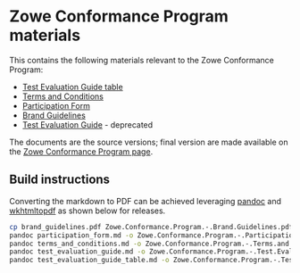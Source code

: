 # Zowe Conformance Program materials

This contains the following materials relevant to the Zowe Conformance Program:

- [Test Evaluation Guide table](/test_evaluation_guide_table.md)
- [Terms and Conditions](terms_and_conditions.md)
- [Participation Form](participation_form.md)
- [Brand Guidelines](brand_guidelines.pdf)
- [Test Evaluation Guide](test_evaluation_guide.md) - deprecated

The documents are the source versions; final version are made available on the [Zowe Conformance Program page](https://www.openmainframeproject.org/projects/zowe/conformance).

## Build instructions

Converting the markdown to PDF can be achieved leveraging [pandoc](https://pandoc.org/) and [wkhtmltopdf](https://wkhtmltopdf.org/) as shown below for releases.

```bash
cp brand_guidelines.pdf Zowe.Conformance.Program.-.Brand.Guidelines.pdf
pandoc participation_form.md -o Zowe.Conformance.Program.-.Participation.Form.pdf -f gfm --pdf-engine=wkhtmltopdf
pandoc terms_and_conditions.md -o Zowe.Conformance.Program.-.Terms.and.Conditions.pdf -f gfm --pdf-engine=wkhtmltopdf
pandoc test_evaluation_guide.md -o Zowe.Conformance.Program.-.Test.Evaluation.Guide.pdf -f gfm --pdf-engine=wkhtmltopdf
pandoc test_evaluation_guide_table.md -o Zowe.Conformance.Program.-.Test.Evaluation.Guide.Table.pdf -f gfm --pdf-engine=wkhtmltopdf
```
